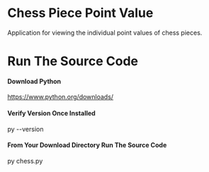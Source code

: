 # Chess Piece Point Value
Application for viewing the individual point values of chess pieces.
# Run The Source Code
#### Download Python
https://www.python.org/downloads/
#### Verify Version Once Installed
py --version
#### From Your Download Directory Run The Source Code
py chess.py
